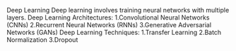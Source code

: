 Deep Learning
Deep learning involves training neural networks with multiple layers.
Deep Learning Architectures:
1.Convolutional Neural Networks (CNNs)
2.Recurrent Neural Networks (RNNs)
3.Generative Adversarial Networks (GANs)
Deep Learning Techniques:
1.Transfer Learning
2.Batch Normalization
3.Dropout